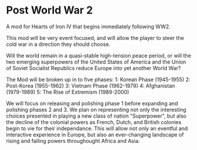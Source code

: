 # Post World War 2
A mod for Hearts of Iron IV that begins immediately following WW2.

This mod will be very event focused, and will allow the player to steer the cold war in a direction they should choose.

Will the world remain in a quasi-stable high-tension peace period, or will the two emerging superpowers of the United States of America and the Union of Soviet Socialist Republics reduce Europe into yet another World War?

The Mod will be broken up in to five phases: 
1: Korean Phase (1945-1955)
2: Post-Korea (1955-1962)
3: Vietnam Phase (1962-1979)
4: Afghanistan (1979-1989)
5: The Rise of Extremism (1989-2000)

We will focus on releasing and polishing phase 1 before expanding and polishing phases 2 and 3. We plan on representing not only the interesting choices presented in playing a new class of nation "Superpower", but also the decline of the colonial powers as French, Dutch, and British colonies begin to vie for their independance. This will allow not only an eventful and interactive experience in Europe, but also an ever-changing landscape of rising and falling powers throughought Africa and Asia.
